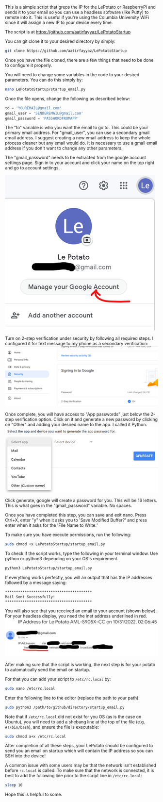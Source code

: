 This is a simple script that greps the IP for the LePotato or RaspberryPi and sends it to your email so you can use a headless software (like Putty) to remote into it. This is useful if you're using the Columbia University WiFi since it will assign a new IP to your device every time. 

The script is at https://github.com/aatirfayyaz/LePotatoStartup

You can git clone it to your desired directory by simply:
```bash
git clone https://github.com/aatirfayyaz/LePotatoStartup
```

Once you have the file cloned, there are a few things that need to be done to configure it properly.

You will need to change some variables in the code to your desired parameters. You can do this simply by:
```bash
nano LePotatoStartup/startup_email.py
```

Once the file opens, change the following as described below:
```python
to = 'YOUREMAIL@gmail.com'
gmail_user = 'SENDEREMAIL@gmail.com'
gmail_password = 'PASSWORDFROMAPP'
```

The "to" variable is who you want the email to go to. This could be your primary email address. For "gmail_user", you can use a secondary gmail email address. I suggest creating a new email address to keep the whole process cleaner but any email would do. It is necessary to use a gmail email address if you don't want to change any other parameters.

The "gmail_password" needs to be extracted from the google account settings page. Sign in to your account and click your name on the top right and go to account settings.

![alt text](https://github.com/aatirfayyaz/LePotatoStartup/blob/main/Manage.png?raw=true)

Turn on 2-step verification under security by following all required steps. I configured it for text message to my phone as a secondary verification:
![alt text](https://github.com/aatirfayyaz/LePotatoStartup/blob/main/2FA.png?raw=true)

Once complete, you will have access to "App passwords" just below the 2-step verification option. Click on it and generate a new password by clicking on "Other" and adding your desired name to the app. I called it Python. 
![alt text](https://github.com/aatirfayyaz/LePotatoStartup/blob/main/AppPassword.png?raw=true)

Click generate, google will create a password for you. This will be 16 letters. This is what goes in the "gmail_password" variable. No spaces.

Once you have completed this step, you can save and exit nano. Press Ctrl+X, enter "y" when it asks you to 'Save Modified Buffer?' and press enter when it asks for the 'File Name to Write:'

To make sure you have execute permissions, run the following:
```bash
sudo chmod +x LePotatoStartup/startup_email.py
```
To check if the script works, type the following in your terminal window. Use python or python3 depending on your OS's requirement.
```bash
python3 LePotatoStartup/startup_email.py
```
If everything works perfectly, you will an output that has the IP addresses followed by a message saying:
```
****************************************
Mail Sent Successfully!
****************************************
```
You will also see that you received an email to your account (shown below). For your headless display, you need the inet address underlined in red.
![alt text](https://github.com/aatirfayyaz/LePotatoStartup/blob/main/IPemail.png?raw=true)

After making sure that the script is working, the next step is for your potato to automatically send the email on startup.

For that you can add your script to ```/etc/rc.local``` by:
```bash
sudo nano /etc/rc.local
```
Enter the following line to the editor (replace the path to your path):
```bash
sudo python3 /path/to/github/directory/startup_email.py
```
Note that if ```/etc/rc.local``` did not exist for you OS (as is the case on Ubuntu), you will need to add a shebang line at the top of the file (e.g. ```#!/bin/bash```), and ensure the file is executable:
```bash
sudo chmod a+x /etc/rc.local
```
After completion of all these steps, your LePotato should be configured to send you an email on startup which will contain the IP address so you can SSH into the device! 

A common issue with some users may be that the network isn't established before ```rc.local``` is called. To make sure that the network is connected, it is best to add the following line prior to the script line in ```/etc/rc.local```:
```bash
sleep 10
```

Hope this is helpful to some.
